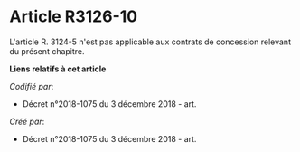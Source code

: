 # Article R3126-10

L'article R. 3124-5 n'est pas applicable aux contrats de concession relevant du présent chapitre.

**Liens relatifs à cet article**

_Codifié par_:

  - Décret n°2018-1075 du 3 décembre 2018 - art.

_Créé par_:

  - Décret n°2018-1075 du 3 décembre 2018 - art.
